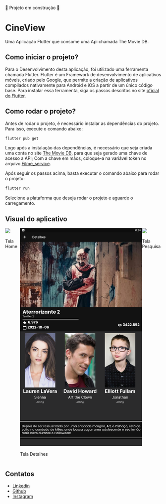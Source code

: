 :construction: Projeto em construção :construction:
# CineView

Uma Aplicação Flutter que consome uma Api chamada The Movie DB.

## Como iniciar o projeto?

Para o Desenvolvimento desta aplicação, foi utilizado uma ferramenta chamada Flutter. Flutter é um
Framework de desenvolvimento de aplicativos móveis, criado pelo Google, que permite a criação de
aplicativos compilados nativamente para Android e iOS a partir de um único código base.
Para instalar essa ferramenta, siga os passos descritos no site [oficial do Flutter](https://flutter.dev/docs/get-started/install).

## Como rodar o projeto?

Antes de rodar o projeto, é necessário instalar as dependências do projeto. Para isso, execute o
comando abaixo:

```bash
flutter pub get
```

Logo após a instalação das dependências, é necessário que seja criada uma conta no
site [The Movie DB](https://www.themoviedb.org/), para que seja gerado uma chave de acesso a API;
Com a chave em mãos, coloque-a na variável token no
arquivo [Filme_service](lib/src/services/filme_service.dart).

Após seguir os passos acima, basta executar o comando abaixo para rodar o projeto:

```bash
flutter run
```

Selecione a plataforma que deseja rodar o projeto e aguarde o carregamento.

## Visual do aplicativo
<div style='display:flex;'>
    <article>
        <img src="Screeshot_Home.png">
        <p>Tela Home</p>
    </article>
    <article>
        <img src="Screenshot_Details.png">
        <p>Tela Detalhes</p>
    </article>
    <article>
        <img src="Screeshot_Searchh.png">
        <p>Tela Pesquisa</p>
    </article>
</div>

## Contatos

- [Linkedin](https://www.linkedin.com/in/nayron-moura)
- [Github](https://www.github.com/nayronmoura)
- [Instagram](https://www.instagram.com/nayronmoura)
